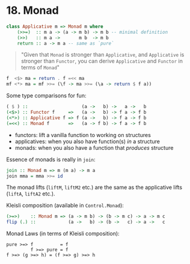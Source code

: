 # 18. Monad

```hs
class Applicative m => Monad m where
    (>>=)  :: m a -> (a -> m b) -> m b -- minimal definition
    (>>)   :: m a ->       m b  -> m b
    return :: a -> m a -- same as `pure`
```

> "Given that `Monad` is stronger than `Applicative`, and `Applicative` is stronger than `Functor`, you can derive `Applicative` and `Functor` in terms of `Monad`"

```hs
f  <$> ma = return . f =<< ma
mf <*> ma = mf >>= (\f -> ma >>= (\a -> return $ f a))
```

Some type comparisons for fun:

```hs
( $ ) ::                    (a ->   b) ->   a ->   b
(<$>) :: Functor f     =>   (a ->   b) -> f a -> f b
(<*>) :: Applicative f => f (a ->   b) -> f a -> f b
(=<<) :: Monad f       =>   (a -> f b) -> f a -> f b
```

- functors: lift a vanilla function to working on structures
- applicatives: when you also have function(s) _in_ a structure
- monads: when you also have a function that _produces_ structure

Essence of monads is really in `join`:

```hs
join :: Monad m => m (m a) -> m a
join mma = mma >>= id
```

The monad lifts (`liftM`, `liftM2` etc.) are the same as the applicative lifts (`liftA`, `liftA2` etc.).

Kleisli composition (available in `Control.Monad`):

```hs
(>=>)    :: Monad m => (a -> m b) -> (b -> m c) -> a -> m c
flip (.) ::            (a ->   b) -> (b ->   c) -> a ->   c
```

Monad Laws (in terms of Kleisli composition):

```
pure >=> f          = f
         f >=> pure = f
f >=> (g >=> h) = (f >=> g) >=> h
```
